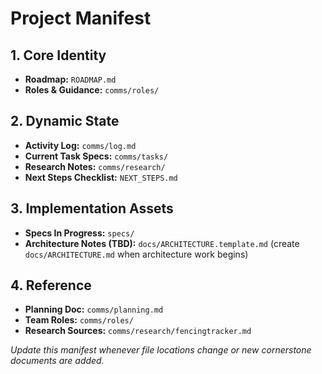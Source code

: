 # Project Manifest

## 1. Core Identity
- **Roadmap:** `ROADMAP.md`
- **Roles & Guidance:** `comms/roles/`

## 2. Dynamic State
- **Activity Log:** `comms/log.md`
- **Current Task Specs:** `comms/tasks/`
- **Research Notes:** `comms/research/`
- **Next Steps Checklist:** `NEXT_STEPS.md`

## 3. Implementation Assets
- **Specs In Progress:** `specs/`
- **Architecture Notes (TBD):** `docs/ARCHITECTURE.template.md` (create `docs/ARCHITECTURE.md` when architecture work begins)

## 4. Reference
- **Planning Doc:** `comms/planning.md`
- **Team Roles:** `comms/roles/`
- **Research Sources:** `comms/research/fencingtracker.md`

_Update this manifest whenever file locations change or new cornerstone documents are added._
